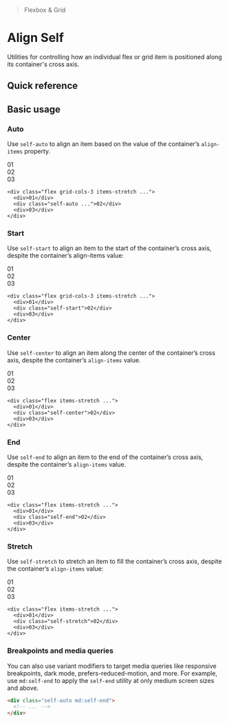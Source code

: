 > Flexbox & Grid

# Align Self
Utilities for controlling how an individual flex or grid item is positioned along its container's cross axis.

## Quick reference

<qr-table />

## Basic usage
### Auto
Use `self-auto` to align an item based on the value of the container’s `align-items` property.

<container>
  <box striped class="grid grid-cols-3 items-stretch gap-16" fg-color="var(--tw-purple-fg)" bg-color="var(--tw-purple-bg)">
    <div class="py-64 bg-purple-600 ex-box">01</div>
    <div class="self-auto bg-purple-500 ex-box">02</div>
    <div class="bg-purple-600 ex-box">03</div>
  </box>
</container>

```html{3}
<div class="flex grid-cols-3 items-stretch ...">
  <div>01</div>
  <div class="self-auto ...">02</div>
  <div>03</div>
</div>
```

### Start
Use `self-start` to align an item to the start of the container’s cross axis, despite the container’s align-items value:

<container>
  <box striped class="grid grid-cols-3 items-stretch gap-16" fg-color="var(--tw-violet-fg)" bg-color="var(--tw-violet-bg)">
    <div class="py-64 bg-violet-600 ex-box">01</div>
    <div class="self-start bg-violet-500 ex-box">02</div>
    <div class="bg-violet-600 ex-box">03</div>
  </box>
</container>

```html{3}
<div class="flex grid-cols-3 items-stretch ...">
  <div>01</div>
  <div class="self-start">02</div>
  <div>03</div>
</div>
```

### Center
Use `self-center` to align an item along the center of the container’s cross axis, despite the container’s `align-items` value.

<container>
  <box striped class="grid grid-cols-3 items-stretch gap-16" fg-color="var(--tw-pink-fg)" bg-color="var(--tw-pink-bg)">
    <div class="py-64 bg-pink-600 ex-box">01</div>
    <div class="self-center bg-pink-500 ex-box">02</div>
    <div class="bg-pink-600 ex-box">03</div>
  </box>
</container>

```html{3}
<div class="flex items-stretch ...">
  <div>01</div>
  <div class="self-center">02</div>
  <div>03</div>
</div>
```

### End
Use `self-end` to align an item to the end of the container’s cross axis, despite the container’s `align-items` value.

<container>
  <box striped class="grid grid-cols-3 items-stretch gap-16" fg-color="var(--tw-indigo-fg)" bg-color="var(--tw-indigo-bg)">
    <div class="py-64 bg-indigo-600 ex-box">01</div>
    <div class="self-end bg-indigo-500 ex-box">02</div>
    <div class="bg-indigo-600 ex-box">03</div>
  </box>
</container>

```html{3}
<div class="flex items-stretch ...">
  <div>01</div>
  <div class="self-end">02</div>
  <div>03</div>
</div>
```

### Stretch
Use `self-stretch` to stretch an item to fill the container’s cross axis, despite the container’s `align-items` value:
<container>
  <box striped class="grid grid-cols-3 items-stretch gap-16" fg-color="var(--tw-blue-fg)" bg-color="var(--tw-blue-bg)">
    <div class="py-64 bg-blue-600 ex-box">01</div>
    <div class="self-stretch bg-blue-500 ex-box">02</div>
    <div class="bg-blue-600 ex-box">03</div>
  </box>
</container>

```html{3}
<div class="flex items-stretch ...">
  <div>01</div>
  <div class="self-stretch">02</div>
  <div>03</div>
</div>
```

### Breakpoints and media queries
You can also use variant modifiers to target media queries like responsive breakpoints, dark mode, prefers-reduced-motion, and more. For example, use `md:self-end` to apply the `self-end` utility at only medium screen sizes and above.

```html
<div class="self-auto md:self-end">
  <!-- ... -->
</div>
```
